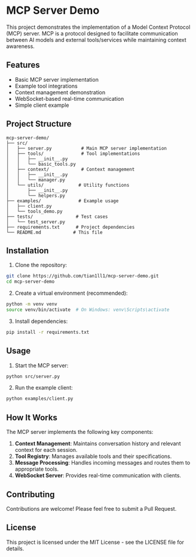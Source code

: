 # MCP Server Demo

This project demonstrates the implementation of a Model Context Protocol (MCP) server. MCP is a protocol designed to facilitate communication between AI models and external tools/services while maintaining context awareness.

## Features

- Basic MCP server implementation
- Example tool integrations
- Context management demonstration
- WebSocket-based real-time communication
- Simple client example

## Project Structure

```
mcp-server-demo/
├── src/
│   ├── server.py           # Main MCP server implementation
│   ├── tools/              # Tool implementations
│   │   ├── __init__.py
│   │   └── basic_tools.py
│   ├── context/            # Context management
│   │   ├── __init__.py
│   │   └── manager.py
│   └── utils/             # Utility functions
│       ├── __init__.py
│       └── helpers.py
├── examples/              # Example usage
│   ├── client.py
│   └── tools_demo.py
├── tests/                # Test cases
│   └── test_server.py
├── requirements.txt      # Project dependencies
└── README.md            # This file
```

## Installation

1. Clone the repository:
```bash
git clone https://github.com/tian1ll1/mcp-server-demo.git
cd mcp-server-demo
```

2. Create a virtual environment (recommended):
```bash
python -m venv venv
source venv/bin/activate  # On Windows: venv\Scripts\activate
```

3. Install dependencies:
```bash
pip install -r requirements.txt
```

## Usage

1. Start the MCP server:
```bash
python src/server.py
```

2. Run the example client:
```bash
python examples/client.py
```

## How It Works

The MCP server implements the following key components:

1. **Context Management**: Maintains conversation history and relevant context for each session.
2. **Tool Registry**: Manages available tools and their specifications.
3. **Message Processing**: Handles incoming messages and routes them to appropriate tools.
4. **WebSocket Server**: Provides real-time communication with clients.

## Contributing

Contributions are welcome! Please feel free to submit a Pull Request.

## License

This project is licensed under the MIT License - see the LICENSE file for details.